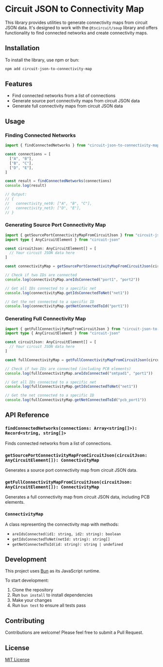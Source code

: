 # Circuit JSON to Connectivity Map

This library provides utilities to generate connectivity maps from circuit JSON data. It's designed to work with the `@tscircuit/soup` library and offers functionality to find connected networks and create connectivity maps.

## Installation

To install the library, use npm or bun:

```bash
npm add circuit-json-to-connectivity-map
```

## Features

- Find connected networks from a list of connections
- Generate source port connectivity maps from circuit JSON data
- Generate full connectivity maps from circuit JSON data

## Usage

### Finding Connected Networks

```typescript
import { findConnectedNetworks } from "circuit-json-to-connectivity-map"

const connections = [
  ["A", "B"],
  ["B", "C"],
  ["D", "E"],
]

const result = findConnectedNetworks(connections)
console.log(result)

// Output:
// {
//   connectivity_net0: ["A", "B", "C"],
//   connectivity_net3: ["D", "E"],
// }
```

### Generating Source Port Connectivity Map

```typescript
import { getSourcePortConnectivityMapFromCircuitJson } from "circuit-json-to-connectivity-map"
import type { AnyCircuitElement } from "circuit-json"

const circuitJson: AnyCircuitElement[] = [
  // Your circuit JSON data here
]

const connectivityMap = getSourcePortConnectivityMapFromCircuitJson(circuitJson)

// Check if two IDs are connected
console.log(connectivityMap.areIdsConnected("port1", "port2"))

// Get all IDs connected to a specific net
console.log(connectivityMap.getIdsConnectedToNet("net1"))

// Get the net connected to a specific ID
console.log(connectivityMap.getNetConnectedToId("port1"))
```

### Generating Full Connectivity Map

```typescript
import { getFullConnectivityMapFromCircuitJson } from "circuit-json-to-connectivity-map"
import type { AnyCircuitElement } from "circuit-json"

const circuitJson: AnyCircuitElement[] = [
  // Your circuit JSON data here
]

const fullConnectivityMap = getFullConnectivityMapFromCircuitJson(circuitJson)

// Check if two IDs are connected (including PCB elements)
console.log(fullConnectivityMap.areIdsConnected("smtpad1", "port1"))

// Get all IDs connected to a specific net
console.log(fullConnectivityMap.getIdsConnectedToNet("net1"))

// Get the net connected to a specific ID
console.log(fullConnectivityMap.getNetConnectedToId("pcb_port1"))
```

## API Reference

### `findConnectedNetworks(connections: Array<string[]>): Record<string, string[]>`

Finds connected networks from a list of connections.

### `getSourcePortConnectivityMapFromCircuitJson(circuitJson: AnyCircuitElement[]): ConnectivityMap`

Generates a source port connectivity map from circuit JSON data.

### `getFullConnectivityMapFromCircuitJson(circuitJson: AnyCircuitElement[]): ConnectivityMap`

Generates a full connectivity map from circuit JSON data, including PCB elements.

### `ConnectivityMap`

A class representing the connectivity map with methods:

- `areIdsConnected(id1: string, id2: string): boolean`
- `getIdsConnectedToNet(netId: string): string[]`
- `getNetConnectedToId(id: string): string | undefined`

## Development

This project uses [Bun](https://bun.sh) as its JavaScript runtime.

To start development:

1. Clone the repository
2. Run `bun install` to install dependencies
3. Make your changes
4. Run `bun test` to ensure all tests pass

## Contributing

Contributions are welcome! Please feel free to submit a Pull Request.

## License

[MIT License](LICENSE)
